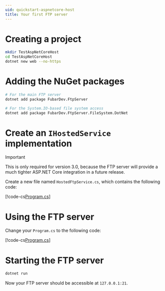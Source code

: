 ```yaml
---
uid: quickstart-aspnetcore-host
title: Your first FTP server
---
```


# Creating a project

```bash
mkdir TestAspNetCoreHost
cd TestAspNetCoreHost
dotnet new web --no-https
```

# Adding the NuGet packages

```bash
# For the main FTP server
dotnet add package FubarDev.FtpServer

# For the System.IO-based file system access
dotnet add package FubarDev.FtpServer.FileSystem.DotNet
```

# Create an `IHostedService` implementation

> [!IMPORTANT]
> This is only required for version 3.0, because the FTP server will
> provide a much tighter ASP.NET Core integration in a future release.

Create a new file named `HostedFtpService.cs`, which contains the following code:

[!code-cs[Program.cs](../code-snippets/quickstart-aspnetcore-host/HostedFtpService.cs "The wrapper for the hosted FTP server")]

# Using the FTP server

Change your `Program.cs` to the following code:

[!code-cs[Program.cs](../code-snippets/quickstart-aspnetcore-host/Program.cs "The FTP server")]

# Starting the FTP server

```bash
dotnet run
```

Now your FTP server should be accessible at `127.0.0.1:21`.
